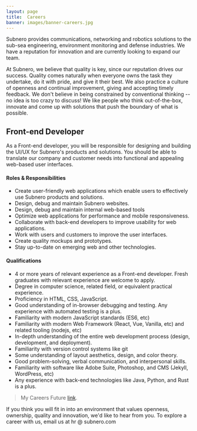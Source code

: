 ```yaml
---
layout: page
title:  Careers
banner: images/banner-careers.jpg
---
```


Subnero provides communications, networking and robotics solutions to the sub-sea engineering, environment monitoring and defense industries. We have a reputation for innovation and are currently looking to expand our team.

At Subnero, we believe that quality is key, since our reputation drives our success. Quality comes naturally when everyone owns the task they undertake, do it with pride, and give it their best. We also practice a culture of openness and continual improvement, giving and accepting timely feedback. We don't believe in being constrained by conventional thinking -- no idea is too crazy to discuss! We like people who think out-of-the-box, innovate and come up with solutions that push the boundary of what is possible.

## Front-end Developer
As a Front-end developer, you will be responsible for designing and building the UI/UX for Subnero's products and solutions. You should be able to translate our company and customer needs into functional and appealing web-based user interfaces.

#### Roles & Responsibilities
- Create user-friendly web applications which enable users to effectively use Subnero products and solutions.
- Design, debug and maintain Subnero websites.
- Design, debug and maintain internal web-based tools
- Optimize web applications for performance and mobile responsiveness.
- Collaborate with back-end developers to improve usability for web applications.
- Work with users and customers to improve the user interfaces.
- Create quality mockups and prototypes.
- Stay up-to-date on emerging web and other technologies.

#### Qualifications
- 4 or more years of relevant experience as a Front-end developer. Fresh graduates with relevant experience are welcome to apply.
- Degree in computer science, related field, or equivalent practical experience.
- Proficiency in HTML, CSS, JavaScript.
- Good understanding of in-browser debugging and testing. Any experience with automated testing is a plus.
- Familiarity with modern JavaScript standards (ES6, etc)
- Familiarity with modern Web Framework (React, Vue, Vanilla, etc) and related tooling (nodejs, etc)
- In-depth understanding of the entire web development process (design, development, and deployment).
- Familiarity with version control systems like git
- Some understanding of layout aesthetics, design, and color theory.
- Good problem-solving, verbal communication, and interpersonal skills.
- Familiarity with software like Adobe Suite, Photoshop, and CMS (Jekyll, WordPress, etc)
- Any experience with back-end technologies like Java, Python, and Rust is a plus.


> My Careers Future [link](https://www.mycareersfuture.gov.sg/job/information-technology/frontend-developer-subnero-6ef04f0728bf6170cb4e2a967c54a321).

If you think you will fit in into an environment that values openness, ownership, quality and innovation, we'd like to hear from you. To explore a career with us, email us at hr @ subnero.com
